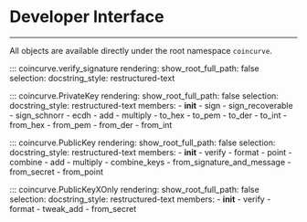# Developer Interface

-----

All objects are available directly under the root namespace `coincurve`.

::: coincurve.verify_signature
    rendering:
      show_root_full_path: false
    selection:
      docstring_style: restructured-text

::: coincurve.PrivateKey
    rendering:
      show_root_full_path: false
    selection:
      docstring_style: restructured-text
      members:
      - __init__
      - sign
      - sign_recoverable
      - sign_schnorr
      - ecdh
      - add
      - multiply
      - to_hex
      - to_pem
      - to_der
      - to_int
      - from_hex
      - from_pem
      - from_der
      - from_int

::: coincurve.PublicKey
    rendering:
      show_root_full_path: false
    selection:
      docstring_style: restructured-text
      members:
      - __init__
      - verify
      - format
      - point
      - combine
      - add
      - multiply
      - combine_keys
      - from_signature_and_message
      - from_secret
      - from_point

::: coincurve.PublicKeyXOnly
    rendering:
      show_root_full_path: false
    selection:
      docstring_style: restructured-text
      members:
      - __init__
      - verify
      - format
      - tweak_add
      - from_secret
